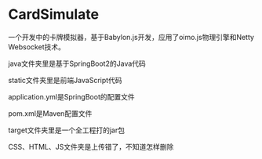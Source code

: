 # CardSimulate
一个开发中的卡牌模拟器，基于Babylon.js开发，应用了oimo.js物理引擎和Netty Websocket技术。

java文件夹里是基于SpringBoot2的Java代码

static文件夹里是前端JavaScript代码

application.yml是SpringBoot的配置文件

pom.xml是Maven配置文件

target文件夹里是一个全工程打的jar包

CSS、HTML、JS文件夹是上传错了，不知道怎样删除


